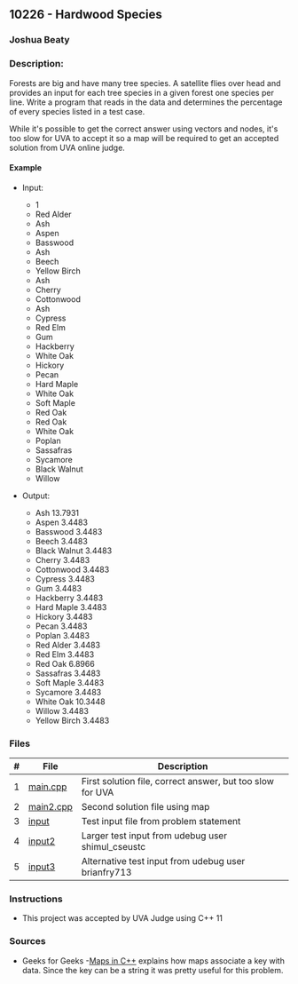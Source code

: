 ## 10226 - Hardwood Species
### Joshua Beaty
### Description:

Forests are big and have many tree species. A satellite flies over head and provides an input for each tree species in a given forest one species per line. Write a program that reads in the data and determines the percentage of every species listed in a test case.

While it's possible to get the correct answer using vectors and nodes, it's too slow for UVA to accept it so a map will be required to get an accepted solution from UVA online judge.

#### Example

- Input: 
    - 1
    - Red Alder
    - Ash
    - Aspen
    - Basswood
    - Ash
    - Beech
    - Yellow Birch
    - Ash
    - Cherry
    - Cottonwood
    - Ash
    - Cypress
    - Red Elm
    - Gum
    - Hackberry
    - White Oak
    - Hickory
    - Pecan
    - Hard Maple
    - White Oak
    - Soft Maple
    - Red Oak
    - Red Oak
    - White Oak
    - Poplan
    - Sassafras
    - Sycamore
    - Black Walnut
    - Willow

- Output: 
    - Ash 13.7931
    - Aspen 3.4483
    - Basswood 3.4483
    - Beech 3.4483
    - Black Walnut 3.4483
    - Cherry 3.4483
    - Cottonwood 3.4483
    - Cypress 3.4483
    - Gum 3.4483
    - Hackberry 3.4483
    - Hard Maple 3.4483
    - Hickory 3.4483
    - Pecan 3.4483
    - Poplan 3.4483
    - Red Alder 3.4483
    - Red Elm 3.4483
    - Red Oak 6.8966
    - Sassafras 3.4483
    - Soft Maple 3.4483
    - Sycamore 3.4483
    - White Oak 10.3448
    - Willow 3.4483
    - Yellow Birch 3.4483

### Files

|   #   | File                       | Description                                                |
| :---: | -------------------------- | ---------------------------------------------------------- |
|   1   | [main.cpp](./main.cpp)     | First solution file, correct answer, but too slow for UVA  |
|   2   | [main2.cpp](./main2.cpp)   | Second solution file using map                             |
|   3   | [input](./input)           | Test input file from problem statement                     |
|   4   | [input2](./input2)         | Larger test input from udebug user shimul_cseustc          |
|   5   | [input3](./input3)         | Alternative test input from udebug user brianfry713        |

### Instructions

- This project was accepted by UVA Judge using C++ 11

### Sources

- Geeks for Geeks
    -[Maps in C++](https://www.geeksforgeeks.org/map-associative-containers-the-c-standard-template-library-stl/) explains how maps associate a key with data. Since the key can be a string it was pretty useful for this problem.